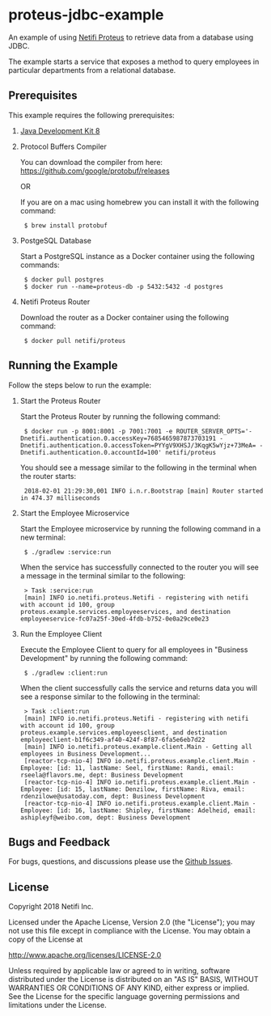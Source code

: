 # proteus-jdbc-example

An example of using [Netifi Proteus](https://www.netifi.com/proteus.html) to retrieve data from a database using JDBC.

The example starts a service that exposes a method to query employees in particular departments from a relational database.

## Prerequisites
This example requires the following prerequisites:

1. [Java Development Kit 8](http://www.oracle.com/technetwork/java/javase/downloads/jdk8-downloads-2133151.html)

2. Protocol Buffers Compiler

    You can download the compiler from here: https://github.com/google/protobuf/releases
    
    OR
    
    If you are on a mac using homebrew you can install it with the following command:
    
        $ brew install protobuf

3. PostgeSQL Database

    Start a PostgreSQL instance as a Docker container using the following commands:

        $ docker pull postgres
        $ docker run --name=proteus-db -p 5432:5432 -d postgres

4. Netifi Proteus Router

    Download the router as a Docker container using the following command:

        $ docker pull netifi/proteus
        
## Running the Example
Follow the steps below to run the example:

1. Start the Proteus Router

    Start the Proteus Router by running the following command:
    
        $ docker run -p 8001:8001 -p 7001:7001 -e ROUTER_SERVER_OPTS='-Dnetifi.authentication.0.accessKey=7685465987873703191 -Dnetifi.authentication.0.accessToken=PYYgV9XHSJ/3KqgK5wYjz+73MeA= -Dnetifi.authentication.0.accountId=100' netifi/proteus
    
    You should see a message similar to the following in the terminal when the router starts:
    
        2018-02-01 21:29:30,001 INFO i.n.r.Bootstrap [main] Router started in 474.37 milliseconds

2. Start the Employee Microservice

    Start the Employee microservice by running the following command in a new terminal:
    
        $ ./gradlew :service:run
        
    When the service has successfully connected to the router you will see a message in the terminal similar to the following:
    
        > Task :service:run
        [main] INFO io.netifi.proteus.Netifi - registering with netifi with account id 100, group proteus.example.services.employeeservices, and destination employeeservice-fc07a25f-30ed-4fdb-b752-0e0a29ce0e23

3. Run the Employee Client

    Execute the Employee Client to query for all employees in "Business Development" by running the following command:
    
        $ ./gradlew :client:run
        
    When the client successfully calls the service and returns data you will see a response similar to the following in the terminal:
    
        > Task :client:run
        [main] INFO io.netifi.proteus.Netifi - registering with netifi with account id 100, group proteus.example.services.employeesclient, and destination employeeclient-b1f6c349-af40-424f-8f87-6fa5e6eb7d22
        [main] INFO io.netifi.proteus.example.client.Main - Getting all employees in Business Development...
        [reactor-tcp-nio-4] INFO io.netifi.proteus.example.client.Main - Employee: [id: 11, lastName: Seel, firstName: Randi, email: rseela@flavors.me, dept: Business Development
        [reactor-tcp-nio-4] INFO io.netifi.proteus.example.client.Main - Employee: [id: 15, lastName: Denzilow, firstName: Riva, email: rdenzilowe@usatoday.com, dept: Business Development
        [reactor-tcp-nio-4] INFO io.netifi.proteus.example.client.Main - Employee: [id: 16, lastName: Shipley, firstName: Adelheid, email: ashipleyf@weibo.com, dept: Business Development
        
## Bugs and Feedback
For bugs, questions, and discussions please use the [Github Issues](https://github.com/gregwhitaker/proteus-jdbc-example/issues).

## License
Copyright 2018 Netifi Inc.

Licensed under the Apache License, Version 2.0 (the "License");
you may not use this file except in compliance with the License.
You may obtain a copy of the License at

   http://www.apache.org/licenses/LICENSE-2.0

Unless required by applicable law or agreed to in writing, software
distributed under the License is distributed on an "AS IS" BASIS,
WITHOUT WARRANTIES OR CONDITIONS OF ANY KIND, either express or implied.
See the License for the specific language governing permissions and
limitations under the License.